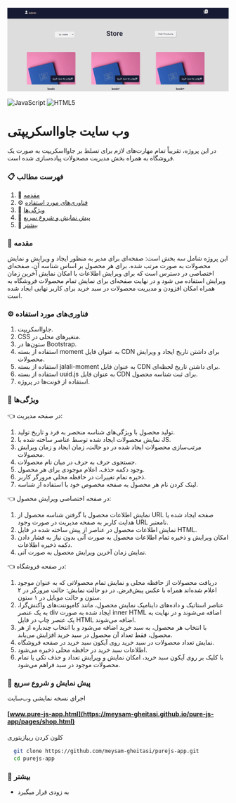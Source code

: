 ![App Screenshot](https://raw.githubusercontent.com/meysam-gheitasi/pure-js-app/main/images/pure-js-app-hero.png)

![JavaScript](https://img.shields.io/badge/javascript-%23323330.svg?style=for-the-badge&logo=javascript&logoColor=%23F7DF1E)
![HTML5](https://img.shields.io/badge/html5-%23E34F26.svg?style=for-the-badge&logo=html5&logoColor=white)

# وب‌ سایت جاوااسکریپتی

در این پروژه، تقریباً تمام مهارت‌های لازم برای تسلط بر جاوااسکریپت به صورت یک فروشگاه به همراه بخش مدیریت مصحولات پیاده‌سازی شده است.

### 📋 فهرست مطالب

1. 🤖 [مقدمه](#-مقدمه)
2. ⚙️ [فناوری‌های مورد استفاده](#%EF%B8%8F-فناوریهای-مورد-استفاده)
3. 🔋 [ویژگی‌ها](#-ویژگیها)
4. 🤸 [پیش نمایش و شروع سریع](#-پیش-نمایش-و-شروع-سریع)
5. 🚀 [بیشتر](#)

### 🤖 مقدمه

این پروژه شامل سه بخش است: صفحه‌ای برای مدیر به منظور ایجاد و ویرایش و نمایش محصولات به صورت مرتب شده.
برای هر محصول بر اساس شناسه آن، صفحه‌ای اختصاصی در دسترس است که برای ویرایش اطلاعات با امکان نمایش آخرین زمان ویرایش استفاده می شود و در نهایت صفحه‌ای برای نمایش تمام محصولات فروشگاه به همراه امکان افزودن و مدیریت محصولات در سبد خرید برای کاربر نهایی ایجاد شده است.

### ⚙️ فناوری‌های مورد استفاده

1. جاوااسکریپت.
2. CSS  متغیرهای محلی در.
3. ستون‌ها در Bootstrap.
4. استفاده از بسته moment به عنوان فایل CDN برای داشتن تاریخ ایجاد و ویرایش محصولات.
5. استفاده از بسته jalali-moment به عنوان فایل CDN برای داشتن تاریخ لحظه‌ای.
6. استفاده از بسته uuid.js به عنوان فایل CDN برای ثبت شناسه محصول.
7. استفاده از فونت‌ها در پروژه.

### 🔋 ویژگی‌ها

:point_left: در صفحه مدیریت:

1. تولید محصول با ویژگی‌های شناسه منحصر به‌ فرد و تاریخ تولید.
2. نمایش محصولات ایجاد شده توسط عناصر ساخته شده با JS.
3. مرتب‌سازی محصولات ایجاد شده در دو حالت، زمان ایجاد و زمان ویرایش محصولات.
4. جستجوی حرف به حرف در میان نام محصولات.
5. وجود دکمه حذف، اعلام موجودی برای هر محصول.
6. ذخیره تمام تغییرات در حافظه محلی مرورگر کاربر.
7. لینک کردن نام هر محصول به صفحه مخصوص خود با استفاده از شناسه.

:point_left: در صفحه اختصاصی ویرایش محصول:

1. نمایش اطلاعات محصول با گرفتن شناسه محصول از URL صفحه ایجاد شده یا هدایت کاربر به صفحه مدیریت در صورت وجود URL نامعتبر.
2. نمایش اطلاعات محصول در عناصر از پیش ساخته شده در فایل HTML.
3. امکان ویرایش و ذخیره تمام اطلاعات محصول به صورت آنی بدون نیاز به فشار دادن دکمه ذخیره اطلاعات.
4. نمایش زمان آخرین ویرایش محصول به صورت آنی.

:point_left: در صفحه فروشگاه:

1. دریافت محصولات از حافظه محلی و نمایش تمام محصولاتی که به عنوان موجود اعلام شده‌اند همراه با عکس پیش‌فرض. در دو حالت نمایش: حالت مرورگر در ۲ ستون و حالت موبایل در ۱ ستون.
2. عناصر استاتیک و داده‌های داینامیک نمایش محصول، مانند کامپوننت‌های واکنش‌گرا، به یک عنصر div ایجاد شده به صورت inner HTML اضافه می‌شوند و در نهایت به یک عنصر چاپ در فایل HTML اضافه می‌شوند.
3. با انتخاب هر محصول، به سبد خرید اضافه می‌شود و با انتخاب چندباره از هر محصول، فقط تعداد آن محصول در سبد خرید افزایش می‌یابد.
4. نمایش تعداد محصولات در سبد خرید روی آیکون سبد خرید در صفحه فروشگاه.
5. اطلاعات سبد خرید در حافظه محلی ذخیره می‌شود.
6. با کلیک بر روی آیکون سبد خرید، امکان نمایش و ویرایش تعداد و حذف تکی یا تمام محصولات موجود در سبد فراهم می‌شود.

### 🤸 پیش نمایش و شروع سریع

اجرای نسخه نمایشی وب‌سایت 

#### [www.pure-js-app.html](https://meysam-gheitasi.github.io/pure-js-app/pages/shop.html)

کلون کردن ریپازیتوری

```bash
  git clone https://github.com/meysam-gheitasi/purejs-app.git
  cd purejs-app
```

### 🚀 بیشتر

- به زودی قرار میگیرد
